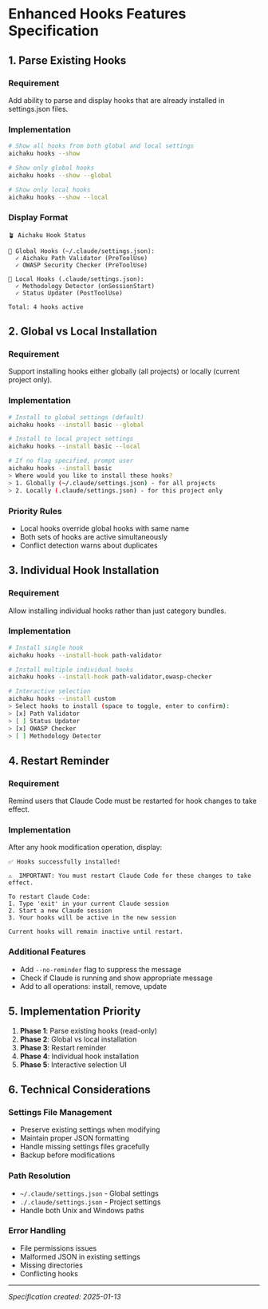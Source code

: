 # Enhanced Hooks Features Specification

## 1. Parse Existing Hooks

### Requirement

Add ability to parse and display hooks that are already installed in settings.json files.

### Implementation

```bash
# Show all hooks from both global and local settings
aichaku hooks --show

# Show only global hooks
aichaku hooks --show --global

# Show only local hooks
aichaku hooks --show --local
```

### Display Format

```
🪴 Aichaku Hook Status

📍 Global Hooks (~/.claude/settings.json):
  ✓ Aichaku Path Validator (PreToolUse)
  ✓ OWASP Security Checker (PreToolUse)

📍 Local Hooks (.claude/settings.json):
  ✓ Methodology Detector (onSessionStart)
  ✓ Status Updater (PostToolUse)

Total: 4 hooks active
```

## 2. Global vs Local Installation

### Requirement

Support installing hooks either globally (all projects) or locally (current project only).

### Implementation

```bash
# Install to global settings (default)
aichaku hooks --install basic --global

# Install to local project settings
aichaku hooks --install basic --local

# If no flag specified, prompt user
aichaku hooks --install basic
> Where would you like to install these hooks?
> 1. Globally (~/.claude/settings.json) - for all projects
> 2. Locally (.claude/settings.json) - for this project only
```

### Priority Rules

- Local hooks override global hooks with same name
- Both sets of hooks are active simultaneously
- Conflict detection warns about duplicates

## 3. Individual Hook Installation

### Requirement

Allow installing individual hooks rather than just category bundles.

### Implementation

```bash
# Install single hook
aichaku hooks --install-hook path-validator

# Install multiple individual hooks
aichaku hooks --install-hook path-validator,owasp-checker

# Interactive selection
aichaku hooks --install custom
> Select hooks to install (space to toggle, enter to confirm):
> [x] Path Validator
> [ ] Status Updater
> [x] OWASP Checker
> [ ] Methodology Detector
```

## 4. Restart Reminder

### Requirement

Remind users that Claude Code must be restarted for hook changes to take effect.

### Implementation

After any hook modification operation, display:

```
✅ Hooks successfully installed!

⚠️  IMPORTANT: You must restart Claude Code for these changes to take effect.

To restart Claude Code:
1. Type 'exit' in your current Claude session
2. Start a new Claude session
3. Your hooks will be active in the new session

Current hooks will remain inactive until restart.
```

### Additional Features

- Add `--no-reminder` flag to suppress the message
- Check if Claude is running and show appropriate message
- Add to all operations: install, remove, update

## 5. Implementation Priority

1. **Phase 1**: Parse existing hooks (read-only)
2. **Phase 2**: Global vs local installation
3. **Phase 3**: Restart reminder
4. **Phase 4**: Individual hook installation
5. **Phase 5**: Interactive selection UI

## 6. Technical Considerations

### Settings File Management

- Preserve existing settings when modifying
- Maintain proper JSON formatting
- Handle missing settings files gracefully
- Backup before modifications

### Path Resolution

- `~/.claude/settings.json` - Global settings
- `./.claude/settings.json` - Project settings
- Handle both Unix and Windows paths

### Error Handling

- File permissions issues
- Malformed JSON in existing settings
- Missing directories
- Conflicting hooks

---

*Specification created: 2025-01-13*
